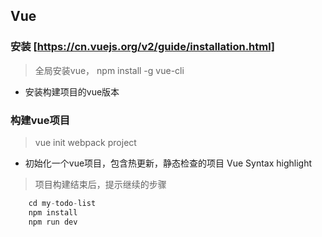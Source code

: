 ## Vue

### 安装 [https://cn.vuejs.org/v2/guide/installation.html]
> 全局安装vue， npm install -g vue-cli
+ 安装构建项目的vue版本

### 构建vue项目
> vue init webpack project 
+ 初始化一个vue项目，包含热更新，静态检查的项目 Vue Syntax highlight
> 项目构建结束后，提示继续的步骤
```js
	cd my-todo-list
	npm install
	npm run dev
```